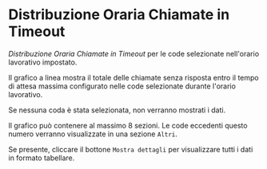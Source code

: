 # Distribuzione Oraria Chiamate in Timeout

*Distribuzione Oraria Chiamate in Timeout* per le code selezionate 
nell'orario lavorativo impostato.

Il grafico a linea mostra il totale delle chiamate senza risposta entro 
il tempo di attesa massima configurato nelle code selezionate durante 
l'orario lavorativo.

Se nessuna coda è stata selezionata, non verranno mostrati i dati.

Il grafico può contenere al massimo 8 sezioni. Le code eccedenti questo
numero verranno visualizzate in una sezione `Altri`.

Se presente, cliccare il bottone `Mostra dettagli` per visualizzare
tutti i dati in formato tabellare.
